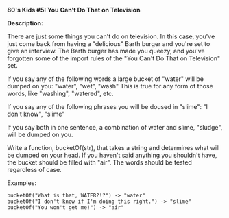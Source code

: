 <b>80's Kids #5: You Can't Do That on Television</b>

<b>Description:</b>

There are just some things you can't do on television. In this case, you've just come back from having a "delicious" Barth burger and you're set to give an interview. The Barth burger has made you queezy, and you've forgotten some of the import rules of the "You Can't Do That on Television" set.

If you say any of the following words a large bucket of "water" will be dumped on you: "water", "wet", "wash" This is true for any form of those words, like "washing", "watered", etc.

If you say any of the following phrases you will be doused in "slime": "I don't know", "slime"

If you say both in one sentence, a combination of water and slime, "sludge", will be dumped on you.

Write a function, bucketOf(str), that takes a string and determines what will be dumped on your head. If you haven't said anything you shouldn't have, the bucket should be filled with "air". The words should be tested regardless of case.

Examples:

<pre><code>bucketOf("What is that, WATER?!?") -> "water"
bucketOf("I don't know if I'm doing this right.") -> "slime"
bucketOf("You won't get me!") -> "air"</code></pre>
